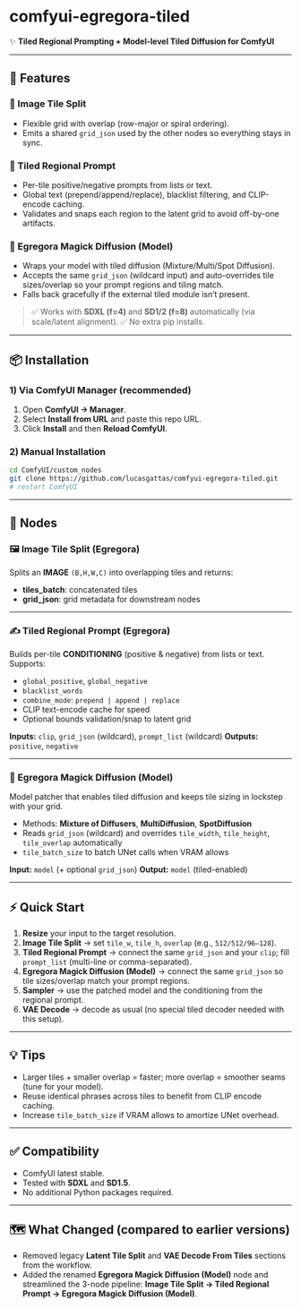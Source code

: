 # comfyui-egregora-tiled

✨ **Tiled Regional Prompting + Model-level Tiled Diffusion for ComfyUI**

---

## 🚀 Features

### 🔹 Image Tile Split

* Flexible grid with overlap (row-major or spiral ordering).
* Emits a shared `grid_json` used by the other nodes so everything stays in sync.&#x20;

### 🔹 Tiled Regional Prompt

* Per-tile positive/negative prompts from lists or text.
* Global text (prepend/append/replace), blacklist filtering, and CLIP-encode caching.
* Validates and snaps each region to the latent grid to avoid off-by-one artifacts.&#x20;

### 🔹 Egregora Magick Diffusion (Model)

* Wraps your model with tiled diffusion (Mixture/Multi/Spot Diffusion).
* Accepts the same `grid_json` (wildcard input) and auto-overrides tile sizes/overlap so your prompt regions and tiling match.
* Falls back gracefully if the external tiled module isn’t present.&#x20;

> ✅ Works with **SDXL (f=4)** and **SD1/2 (f=8)** automatically (via scale/latent alignment).&#x20;
> ✅ No extra pip installs.

---

## 📦 Installation

### 1) Via ComfyUI Manager (recommended)

1. Open **ComfyUI → Manager**.
2. Select **Install from URL** and paste this repo URL.
3. Click **Install** and then **Reload ComfyUI**.

### 2) Manual Installation

```bash
cd ComfyUI/custom_nodes
git clone https://github.com/lucasgattas/comfyui-egregora-tiled.git
# restart ComfyUI
```

---

## 🧩 Nodes

### 🖼️ Image Tile Split (Egregora)

Splits an **IMAGE** `(B,H,W,C)` into overlapping tiles and returns:

* **tiles\_batch**: concatenated tiles
* **grid\_json**: grid metadata for downstream nodes&#x20;

---

### ✍️ Tiled Regional Prompt (Egregora)

Builds per-tile **CONDITIONING** (positive & negative) from lists or text.
Supports:

* `global_positive`, `global_negative`
* `blacklist_words`
* `combine_mode`: `prepend | append | replace`
* CLIP text-encode cache for speed
* Optional bounds validation/snap to latent grid&#x20;

**Inputs:** `clip`, `grid_json` (wildcard), `prompt_list` (wildcard)
**Outputs:** `positive`, `negative`

---

### 🧪 Egregora Magick Diffusion (Model)

Model patcher that enables tiled diffusion and keeps tile sizing in lockstep with your grid.

* Methods: **Mixture of Diffusers**, **MultiDiffusion**, **SpotDiffusion**
* Reads `grid_json` (wildcard) and overrides `tile_width`, `tile_height`, `tile_overlap` automatically
* `tile_batch_size` to batch UNet calls when VRAM allows&#x20;

**Input:** `model` (+ optional `grid_json`)
**Output:** `model` (tiled-enabled)

---

## ⚡ Quick Start

1. **Resize** your input to the target resolution.
2. **Image Tile Split** → set `tile_w`, `tile_h`, `overlap` (e.g., `512/512/96–128`).
3. **Tiled Regional Prompt** → connect the same `grid_json` and your `clip`; fill `prompt_list` (multi-line or comma-separated).
4. **Egregora Magick Diffusion (Model)** → connect the same `grid_json` so tile sizes/overlap match your prompt regions.
5. **Sampler** → use the patched model and the conditioning from the regional prompt.
6. **VAE Decode** → decode as usual (no special tiled decoder needed with this setup).&#x20;

---

## 💡 Tips

* Larger tiles + smaller overlap = faster; more overlap = smoother seams (tune for your model).
* Reuse identical phrases across tiles to benefit from CLIP encode caching.
* Increase `tile_batch_size` if VRAM allows to amortize UNet overhead.&#x20;

---

## ✅ Compatibility

* ComfyUI latest stable.
* Tested with **SDXL** and **SD1.5**.
* No additional Python packages required.&#x20;

---

## 🗺️ What Changed (compared to earlier versions)

* Removed legacy **Latent Tile Split** and **VAE Decode From Tiles** sections from the workflow.
* Added the renamed **Egregora Magick Diffusion (Model)** node and streamlined the 3-node pipeline:
  **Image Tile Split → Tiled Regional Prompt → Egregora Magick Diffusion (Model)**.
